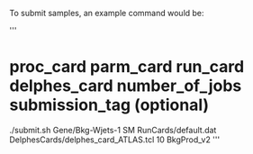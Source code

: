 
To submit samples, an example command would be:

'''
#           proc_card        parm_card   run_card             delphes_card                        number_of_jobs   submission_tag (optional)
./submit.sh Gene/Bkg-Wjets-1 SM          RunCards/default.dat DelphesCards/delphes_card_ATLAS.tcl 10               BkgProd_v2
'''

